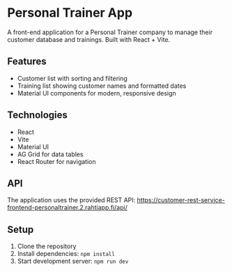 <!-- README.md -->

# Personal Trainer App

A front-end application for a Personal Trainer company to manage their customer database and trainings. Built with React + Vite.

## Features

- Customer list with sorting and filtering
- Training list showing customer names and formatted dates
- Material UI components for modern, responsive design

## Technologies

- React
- Vite
- Material UI
- AG Grid for data tables
- React Router for navigation

## API

The application uses the provided REST API:
https://customer-rest-service-frontend-personaltrainer.2.rahtiapp.fi/api/

## Setup

1. Clone the repository
2. Install dependencies: `npm install`
3. Start development server: `npm run dev`
